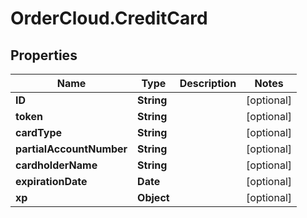 # OrderCloud.CreditCard

## Properties
Name | Type | Description | Notes
------------ | ------------- | ------------- | -------------
**ID** | **String** |  | [optional] 
**token** | **String** |  | [optional] 
**cardType** | **String** |  | [optional] 
**partialAccountNumber** | **String** |  | [optional] 
**cardholderName** | **String** |  | [optional] 
**expirationDate** | **Date** |  | [optional] 
**xp** | **Object** |  | [optional] 


